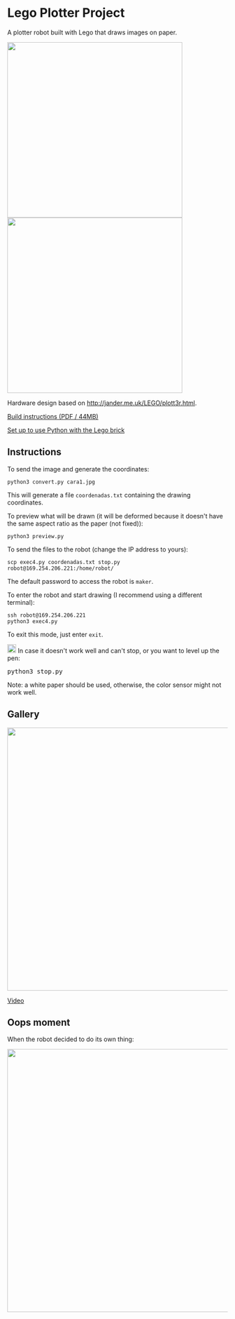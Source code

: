 # Lego Plotter Project
A plotter robot built with Lego that draws images on paper.

<p align="left">
  <img src="https://github.com/user-attachments/assets/7a65e284-3eb8-4691-8e93-a270485fcf3d" width="400"/>
  <img src="https://github.com/user-attachments/assets/8e8efb2e-de8e-415d-87b7-301aa758e72e" width="400"/>
</p>

Hardware design based on http://jander.me.uk/LEGO/plott3r.html.

[Build instructions (PDF / 44MB)](https://jander.me.uk/LEGO/resources/Plott3r.pdf)

[Set up to use Python with the Lego brick](https://education.lego.com/en-us/product-resources/mindstorms-ev3/teacher-resources/python-for-ev3/)

## Instructions
To send the image and generate the coordinates:

<pre><code>python3 convert.py cara1.jpg</code></pre>

This will generate a file `coordenadas.txt` containing the drawing coordinates.

To preview what will be drawn (it will be deformed because it doesn't have the same aspect ratio as the paper (not fixed)):
<pre><code>python3 preview.py</code></pre>

To send the files to the robot (change the IP address to yours):
<pre><code>scp exec4.py coordenadas.txt stop.py robot@169.254.206.221:/home/robot/</code></pre>

The default password to access the robot is `maker`.

To enter the robot and start drawing (I recommend using a different terminal):
<pre><code>ssh robot@169.254.206.221
python3 exec4.py</code></pre>

To exit this mode, just enter `exit`.

<img width="20" height="20" alt="image" src="https://github.com/user-attachments/assets/8e74a0ad-b5b3-4745-998e-9bfadba9f738" />
In case it doesn't work well and can't stop, or you want to level up the pen:
<pre><code></code>python3 stop.py</code></pre>

Note: a white paper should be used, otherwise, the color sensor might not work well.

## Gallery
<p align="left">
  <img src="https://github.com/user-attachments/assets/97185f6e-24ad-48b8-a325-f460522c3112" width="600"/>
</p>

[Video](https://github.com/user-attachments/assets/a6826d78-1466-459e-b019-b41c4170702b)

## Oops moment
When the robot decided to do its own thing: 

<p align="left">
  <img src="https://github.com/user-attachments/assets/02e6cdd5-be72-44a7-be82-42b166191075" width="600"/>
</p>


